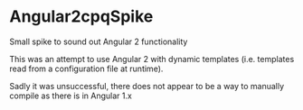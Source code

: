 # Angular2cpqSpike
Small spike to sound out Angular 2 functionality

This was an attempt to use Angular 2 with dynamic templates (i.e. templates read from a configuration file at runtime).

Sadly it was unsuccessful, there does not appear to be a way to manually compile as there is in Angular 1.x

